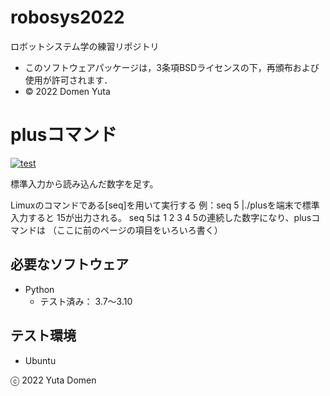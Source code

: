 # robosys2022
ロボットシステム学の練習リポジトリ

* このソフトウェアパッケージは，3条項BSDライセンスの下，再頒布および使用が許可されます．
* © 2022 Domen Yuta

# plusコマンド
[![test](https://github.com/yutadomen/robosys2022/actions/workflows/test.yml/badge.svg)](https://github.com/yutadomen/robosys2022/actions/workflows/test.yml)

標準入力から読み込んだ数字を足す。

Limuxのコマンドである[seq]を用いて実行する
例：seq 5 |./plusを端末で標準入力すると
15が出力される。
seq 5は 1 2 3 4 5の連続した数字になり、plusコマンドは
（ここに前のページの項目をいろいろ書く）

## 必要なソフトウェア
* Python
  * テスト済み： 3.7～3.10

## テスト環境
* Ubuntu

ⓒ 2022 Yuta Domen
